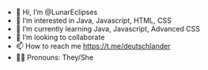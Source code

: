 - 👋 Hi, I’m @LunarEclipses
- 👀 I’m interested in Java, Javascript, HTML, CSS
- 🌱 I’m currently learning Java, Javascript, Advanced CSS
- 💞️ I’m looking to collaborate 
- 📫 How to reach me https://t.me/deutschIander
- 🏳‍🌈 Pronouns: They/She

<!---
LunarEclipses/LunarEclipses is a ✨ special ✨ repository because its `README.md` (this file) appears on your GitHub profile.
You can click the Preview link to take a look at your changes.
--->
